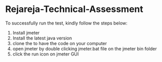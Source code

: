 # Rejareja-Technical-Assessment
To successfully run the test, kindly follow the steps below:
1. Install jmeter
2. Install the latest java version
3. clone the to have the code on your computer
4. open jmeter by double clicking jmeter.bat file on the jmeter bin folder
5. click the run icon on jmeter GUI
